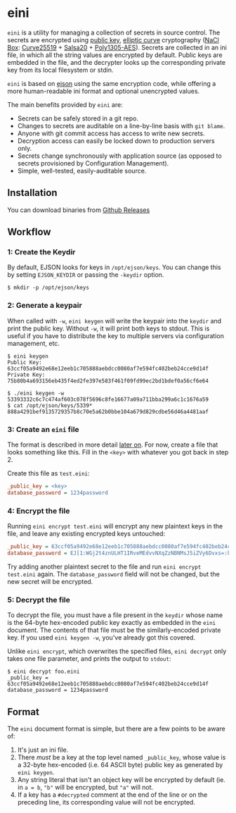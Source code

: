 # eini

`eini` is a utility for managing a collection of secrets in source control. The
secrets are encrypted using [public
key](http://en.wikipedia.org/wiki/Public-key_cryptography), [elliptic
curve](http://en.wikipedia.org/wiki/Elliptic_curve_cryptography) cryptography
([NaCl](http://nacl.cr.yp.to/) [Box](http://nacl.cr.yp.to/box.html):
[Curve25519](http://en.wikipedia.org/wiki/Curve25519) +
[Salsa20](http://en.wikipedia.org/wiki/Salsa20) +
[Poly1305-AES](http://en.wikipedia.org/wiki/Poly1305-AES)). Secrets are
collected in an ini file, in which all the string values are encrypted by default. Public
keys are embedded in the file, and the decrypter looks up the corresponding
private key from its local filesystem or stdin.

`eini` is based on [ejson](http://github.com/shopify/ejson) using the same encryption code, while offering a more human-readable ini format and optional unencrypted values.

The main benefits provided by `eini` are:

* Secrets can be safely stored in a git repo.
* Changes to secrets are auditable on a line-by-line basis with `git blame`.
* Anyone with git commit access has access to write new secrets.
* Decryption access can easily be locked down to production servers only.
* Secrets change synchronously with application source (as opposed to secrets
  provisioned by Configuration Management).
* Simple, well-tested, easily-auditable source.

## Installation

You can download binaries from [Github Releases](https://github.com/jeffutter/eini/releases)

## Workflow

### 1: Create the Keydir

By default, EJSON looks for keys in `/opt/ejson/keys`. You can change this by
setting `EJSON_KEYDIR` or passing the `-keydir` option.

```
$ mkdir -p /opt/ejson/keys
```

### 2: Generate a keypair

When called with `-w`, `eini keygen` will write the keypair into the `keydir`
and print the public key. Without `-w`, it will print both keys to stdout. This
is useful if you have to distribute the key to multiple servers via
configuration management, etc.

```
$ eini keygen
Public Key:
63ccf05a9492e68e12eeb1c705888aebdcc0080af7e594fc402beb24cce9d14f
Private Key:
75b80b4a693156eb435f4ed2fe397e583f461f09fd99ec2bd1bdef0a56cf6e64
```

```
$ ./eini keygen -w
53393332c6c7c474af603c078f5696c8fe16677a09a711bba299a6c1c1676a59
$ cat /opt/ejson/keys/5339*
888a4291bef9135729357b8c70e5a62b0bbe104a679d829cdbe56d46a4481aaf
```

### 3: Create an `eini` file

The format is described in more detail [later on](#format). For now, create a
file that looks something like this. Fill in the `<key>` with whatever you got
back in step 2.

Create this file as `test.eini`:

```ini
_public_key = <key>
database_password = 1234password
```

### 4: Encrypt the file

Running `eini encrypt test.eini` will encrypt any new plaintext keys in the
file, and leave any existing encrypted keys untouched:

```ini
_public_key = 63ccf05a9492e68e12eeb1c705888aebdcc0080af7e594fc402beb24cce9d14f
database_password = EJ[1:WGj2t4znULHT1IRveMEdvvNXqZzNBNMsJ5iZVy6Dvxs=:kA6ekF8ViYR5ZLeSmMXWsdLfWr7wn9qS:fcHQtdt6nqcNOXa97/M278RX6w==]
```

Try adding another plaintext secret to the file and run `eini encrypt
test.eini` again. The `database_password` field will not be changed, but the
new secret will be encrypted.

### 5: Decrypt the file

To decrypt the file, you must have a file present in the `keydir` whose name is
the 64-byte hex-encoded public key exactly as embedded in the `eini` document.
The contents of that file must be the similarly-encoded private key. If you used
`eini keygen -w`, you've already got this covered.

Unlike `eini encrypt`, which overwrites the specified files, `eini decrypt`
only takes one file parameter, and prints the output to `stdout`:

```
$ eini decrypt foo.eini
_public_key = 63ccf05a9492e68e12eeb1c705888aebdcc0080af7e594fc402beb24cce9d14f
database_password = 1234password
```

## Format

The `eini` document format is simple, but there are a few points to be aware
of:

1. It's just an ini file.
2. There *must* be a key at the top level named `_public_key`, whose value is a
   32-byte hex-encoded (i.e. 64 ASCII byte) public key as generated by `eini
   keygen`.
3. Any string literal that isn't an object key will be encrypted by default (ie.
   in `a = b`, `"b"` will be encrypted, but `"a"` will not.
4. If a key has a `#decrypted` comment at the end of the line or on the preceding
   line, its corresponding value will not be encrypted.
